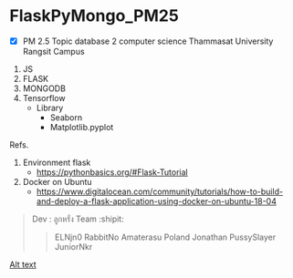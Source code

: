 # FlaskPyMongo_PM25
- [x] PM 2.5 Topic database 2 computer science Thammasat University Rangsit Campus

1. JS
2. FLASK
3. MONGODB
4. Tensorflow
   - Library
     - Seaborn
     - Matplotlib.pyplot

Refs.
1. Environment flask
   - https://pythonbasics.org/#Flask-Tutorial
2. Docker on Ubuntu
   - https://www.digitalocean.com/community/tutorials/how-to-build-and-deploy-a-flask-application-using-docker-on-ubuntu-18-04
   
>Dev : ลูกหรั่ง Team :shipit:
>>ELNjn0
>>RabbitNo
>>Amaterasu
>>Poland
>>Jonathan
>>PussySlayer
>>JuniorNkr

[Alt text](https://sv1.picz.in.th/images/2020/12/19/jrY9TP.png)
